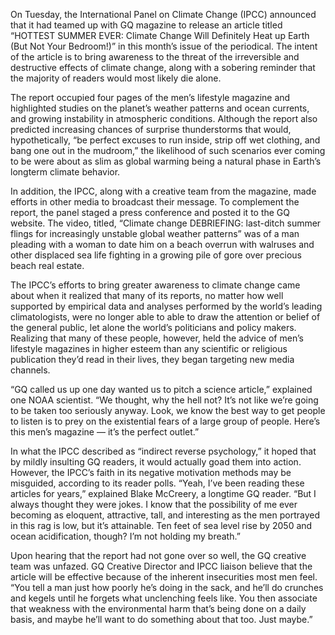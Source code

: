 On Tuesday, the International Panel on Climate Change (IPCC) announced that it had teamed up with GQ magazine to release an article titled “HOTTEST SUMMER EVER: Climate Change Will Definitely Heat up Earth (But Not Your Bedroom!)” in this month’s issue of the periodical. The intent of the article is to bring awareness to the threat of the irreversible and destructive effects of climate change, along with a sobering reminder that the majority of readers would most likely die alone.

The report occupied four pages of the men’s lifestyle magazine and highlighted studies on the planet’s weather patterns and ocean currents, and growing instability in atmospheric conditions. Although the report also predicted increasing chances of surprise thunderstorms that would, hypothetically, “be perfect excuses to run inside, strip off wet clothing, and bang one out in the mudroom,” the likelihood of such scenarios ever coming to be were about as slim as global warming being a natural phase in Earth’s longterm climate behavior.

In addition, the IPCC, along with a creative team from the magazine, made efforts in other media to broadcast their message. To complement the report, the panel staged a press conference and posted it to the GQ website. The video, titled, “Climate change DEBRIEFING: last-ditch summer flings for increasingly unstable global weather patterns” was of a man pleading with a woman to date him on a beach overrun with walruses and other displaced sea life fighting in a growing pile of gore over precious beach real estate.

The IPCC’s efforts to bring greater awareness to climate change came about when it realized that many of its reports, no matter how well supported by empirical data and analyses performed by the world’s leading climatologists, were no longer able to able to draw the attention or belief of the general public, let alone the world’s politicians and policy makers. Realizing that many of these people, however, held the advice of men’s lifestyle magazines in higher esteem than any scientific or religious publication they’d read in their lives, they began targeting new media channels.

“GQ called us up one day wanted us to pitch a science article,” explained one NOAA scientist. “We thought, why the hell not? It’s not like we’re going to be taken too seriously anyway. Look, we know the best way to get people to listen is to prey on the existential fears of a large group of people. Here’s this men’s magazine — it’s the perfect outlet.”

In what the IPCC described as “indirect reverse psychology,” it hoped that by mildly insulting GQ readers, it would actually goad them into action. However, the IPCC’s faith in its negative motivation methods may be misguided, according to its reader polls. “Yeah, I’ve been reading these articles for years,” explained Blake McCreery, a longtime GQ reader. “But I always thought they were jokes. I know that the possibility of me ever becoming as eloquent, attractive, tall, and interesting as the men portrayed in this rag is low, but it’s attainable. Ten feet of sea level rise by 2050 and ocean acidification, though? I’m not holding my breath.”

Upon hearing that the report had not gone over so well, the GQ creative team was unfazed. GQ Creative Director and IPCC liaison believe that the article will be effective because of the inherent insecurities most men feel. “You tell a man just how poorly he’s doing in the sack, and he’ll do crunches and kegels until he forgets what unclenching feels like. You then associate that weakness with the environmental harm that’s being done on a daily basis, and maybe he’ll want to do something about that too. Just maybe.”
